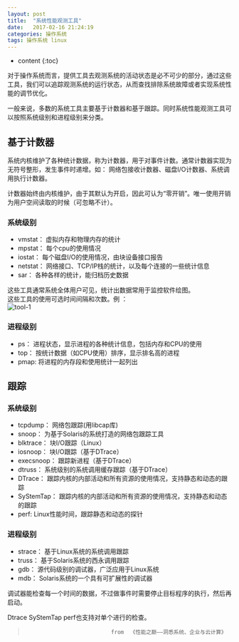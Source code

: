 ```yaml
---
layout: post
title:  "系统性能观测工具"
date:   2017-02-16 21:24:19
categories: 操作系统
tags: 操作系统 linux 
---
```


* content
{:toc}

对于操作系统而言，提供工具去观测系统的活动状态是必不可少的部分，通过这些工具，我们可以追踪观测系统的运行状态，从而查找排除系统故障或者实现系统性能的调节优化。  

一般来说，多数的系统工具主要基于计数器和基于跟踪。同时系统性能观测工具可以按照系统级别和进程级别来分类。  





## 基于计数器  

系统内核维护了各种统计数据，称为计数器，用于对事件计数。通常计数器实现为无符号整形，发生事件时递增。如： 网络包接收计数器、磁盘I/O计数器、系统调用执行计数器。  

计数器始终由内核维护，由于其默认为开启，因此可认为“零开销”。唯一使用开销为用户空间读取的时候（可忽略不计）。  

### 系统级别  

* vmstat： 虚拟内存和物理内存的统计  
* mpstat： 每个cpu的使用情况  
* iostat： 每个磁盘I/O的使用情况，由块设备接口报告  
* netstat： 网络接口、TCP/IP栈的统计，以及每个连接的一些统计信息   
* sar： 各种各样的统计，能归档历史数据  

这些工具通常系统全体用户可见，统计出数据常用于监控软件绘图。  
这些工具的使用可选时间间隔和次数。例 ：  
![tool-1]({{"/css/pics/system/tool-1.png"}}) 


### 进程级别  

* ps： 进程状态，显示进程的各种统计信息，包括内存和CPU的使用  
* top： 按统计数据（如CPU使用）排序，显示排名高的进程  
* pmap: 将进程的内存段和使用统计一起列出  

## 跟踪  

### 系统级别  

* tcpdump： 网络包跟踪(用libcap库)  
* snoop： 为基于Solaris的系统打造的网络包跟踪工具  
* blktrace： 块I/O跟踪（Linux）  
* iosnoop： 块I/O跟踪（基于DTrace）  
* execsnoop： 跟踪新进程（基于DTrace）  
* dtruss： 系统级别的系统调用缓存跟踪（基于DTrace）  
* DTrace： 跟踪内核的内部活动和所有资源的使用情况，支持静态和动态的跟踪  
* SyStemTap： 跟踪内核的内部活动和所有资源的使用情况，支持静态和动态的跟踪  
* perf: Linux性能时间，跟踪静态和动态的探针  

### 进程级别  

* strace： 基于Linux系统的系统调用跟踪  
* truss： 基于Solaris系统的西永调用跟踪  
* gdb： 源代码级别的调试器，广泛应用于Linux系统  
* mdb： Solaris系统的一个具有可扩展性的调试器  

调试器能检查每一个时间的数据，不过做事件时需要停止目标程序的执行，然后再启动。  

Dtrace SyStemTap perf也支持对单个进行的检查。  

>                                from  《性能之巅——洞悉系统、企业与云计算》  



